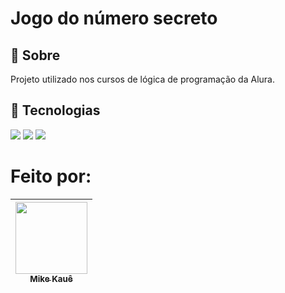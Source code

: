 <h1>Jogo do número secreto</h1>

<h2>🪪 Sobre</h2>
<p>Projeto utilizado nos cursos de lógica de programação da Alura.</p>

## 🚀 Tecnologias
<div>
  <img src="https://img.shields.io/badge/HTML-239120?style=for-the-badge&logo=html5&logoColor=white">
  <img src="https://img.shields.io/badge/CSS-239120?&style=for-the-badge&logo=css3&logoColor=white">
  <img src="https://img.shields.io/badge/JavaScript-F7DF1E?style=for-the-badge&logo=javascript&logoColor=black">
</div>

# Feito por:

| [<img loading="lazy" src="https://avatars.githubusercontent.com/u/131824268?v=4" width=115><br><sub>Mike Kauê</sub>](https://github.com/mikekaue)
| :---: |
